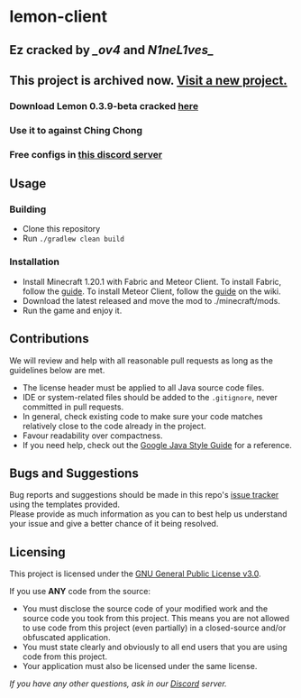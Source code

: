 # lemon-client
## Ez cracked by *_ov4* and *N1neL1ves_*
## This project is archived now. [Visit a new project.](https://github.com/XxHausemasterxX/ov4client)
### Download Lemon 0.3.9-beta cracked [here](https://github.com/XxHausemasterxX/lemon-client/releases/tag/0.3.9-beta)

### Use it to against Ching Chong
### Free configs in [this discord server](https://discord.gg/yNJkbWX8Kj)

## Usage

### Building
- Clone this repository
- Run `./gradlew clean build`

### Installation
- Install Minecraft 1.20.1 with Fabric and Meteor Client. To install Fabric, follow the [guide](https://fabricmc.net/). To install Meteor Client, follow the [guide](https://meteorclient.com/faq/installation) on the wiki.
- Download the latest released and move the mod to ./minecraft/mods.
- Run the game and enjoy it.

## Contributions
We will review and help with all reasonable pull requests as long as the guidelines below are met.

- The license header must be applied to all Java source code files.
- IDE or system-related files should be added to the `.gitignore`, never committed in pull requests.
- In general, check existing code to make sure your code matches relatively close to the code already in the project.
- Favour readability over compactness.
- If you need help, check out the [Google Java Style Guide](https://google.github.io/styleguide/javaguide.html) for a reference.

## Bugs and Suggestions
Bug reports and suggestions should be made in this repo's [issue tracker](https://github.com/XxHausemasterxX/ov4client/issues) using the templates provided.  
Please provide as much information as you can to best help us understand your issue and give a better chance of it being resolved.

## Licensing
This project is licensed under the [GNU General Public License v3.0](https://www.gnu.org/licenses/gpl-3.0.en.html). 

If you use **ANY** code from the source:
- You must disclose the source code of your modified work and the source code you took from this project. This means you are not allowed to use code from this project (even partially) in a closed-source and/or obfuscated application.
- You must state clearly and obviously to all end users that you are using code from this project.
- Your application must also be licensed under the same license.

*If you have any other questions, ask in our [Discord](https://discord.gg/yNJkbWX8Kj) server.*
